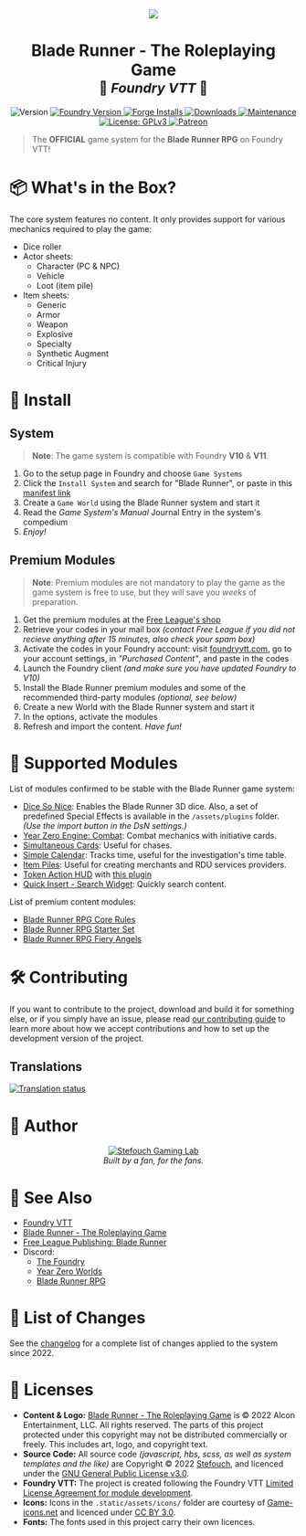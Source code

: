 <center><img src="https://raw.githubusercontent.com/fvtt-fria-ligan/blade-runner-foundry-vtt/main/static/assets/blade-runner-banner-small.webp"/></center>
<h1 align="center"><b>Blade Runner - The Roleplaying Game</b><br/><small>🎲 <i>Foundry VTT</i> 🎲</small></h1>
<p align="center">
  <img alt="Version" src="https://img.shields.io/badge/dynamic/json?color=blue&label=version&query=version&url=https%3A%2F%2Fraw.githubusercontent.com%2Ffvtt-fria-ligan%2Fblade-runner-foundry-vtt%2Fmain%2Fstatic%2Fsystem.json"/>
  <a href="https://foundryvtt.com" target="_blank">
    <img alt="Foundry Version" src="https://img.shields.io/badge/dynamic/json?color=blue&label=Foundry&query=compatibility.minimum&url=https%3A%2F%2Fraw.githubusercontent.com%2Ffvtt-fria-ligan%2Fblade-runner-foundry-vtt%2Fmain%2Fstatic%2Fsystem.json"/>
  </a>
  <a href="https://foundryvtt.com/packages/blade-runner/" target="_blank">
    <img alt="Forge Installs" src="https://img.shields.io/badge/dynamic/json?label=Forge%20Installs&query=package.installs&suffix=%25&url=https%3A%2F%2Fforge-vtt.com%2Fapi%2Fbazaar%2Fpackage%2Fblade-runner&colorB=4aa94a"/>
  </a>
  <a href="https://github.com/fvtt-fria-ligan/blade-runner-foundry-vtt/releases">
    <img alt="Downloads" src="https://img.shields.io/badge/dynamic/json?label=Downloads@latest&query=assets[?(@.name.includes('zip'))].download_count&url=https://api.github.com/repos/fvtt-fria-ligan/blade-runner-foundry-vtt/releases/latest&color=green"/>
  </a>
  <a href="https://github.com/fvtt-fria-ligan/blade-runner-foundry-vtt/graphs/commit-activity" target="_blank">
    <img alt="Maintenance" src="https://img.shields.io/badge/Maintained%3F-yes-green.svg"/>
  </a>
  <a href="https://github.com/fvtt-fria-ligan/blade-runner-foundry-vtt/blob/main/LICENSE" target="_blank">
    <img alt="License: GPLv3" src="https://img.shields.io/badge/License-GPLv3-orange"/>
  </a>
  <a href="https://www.patreon.com/Stefouch">
    <img src="https://img.shields.io/badge/Donate-Patreon-F96854.svg" alt="Patreon">
  </a>
</p>

> The **OFFICIAL** game system for the **Blade Runner RPG** on Foundry VTT!

# 📦 What's in the Box?

The core system features no content. It only provides support for various mechanics required to play the game:

- Dice roller
- Actor sheets:
  - Character (PC & NPC)
  - Vehicle
  - Loot (item pile)
- Item sheets:
  - Generic
  - Armor
  - Weapon
  - Explosive
  - Specialty
  - Synthetic Augment
  - Critical Injury

# 🚀 Install

## System

> **Note**: The game system is compatible with Foundry **V10** & **V11**.

1. Go to the setup page in Foundry and choose `Game Systems`
2. Click the `Install System` and search for "Blade Runner", or paste in this [manifest link](https://github.com/fvtt-fria-ligan/blade-runner-foundry-vtt/releases/latest/download/system.json)
3. Create a `Game World` using the Blade Runner system and start it
4. Read the _Game System's Manual_ Journal Entry in the system's compedium
5. _Enjoy!_

## Premium Modules

> **Note**: Premium modules are not mandatory to play the game as the game system is free to use, but they will save you _weeks_ of preparation.

1. Get the premium modules at the [Free League's shop](https://freeleaguepublishing.com/en/store/?collection_id=405939749122)
2. Retrieve your codes in your mail box _(contact Free League if you did not recieve anything after 15 minutes, also check your spam box)_
3. Activate the codes in your Foundry account: visit [foundryvtt.com](https://foundryvtt.com/), go to your account settings, in _"Purchased Content"_, and paste in the codes
4. Launch the Foundry client _(and make sure you have updated Foundry to V10)_
5. Install the Blade Runner premium modules and some of the recommended third-party modules _(optional, see below)_
6. Create a new World with the Blade Runner system and start it
7. In the options, activate the modules
8. Refresh and import the content. _Have fun!_

# 🧩 Supported Modules

List of modules confirmed to be stable with the Blade Runner game system:

- [Dice So Nice](https://foundryvtt.com/packages/dice-so-nice/): Enables the Blade Runner 3D dice. Also, a set of predefined Special Effects is available in the `/assets/plugins` folder. _(Use the import button in the DsN settings.)_
- [Year Zero Engine: Combat](https://foundryvtt.com/packages/yze-combat): Combat mechanics with initiative cards.
- [Simultaneous Cards](https://foundryvtt.com/packages/simultaneous-cards): Useful for chases.
- [Simple Calendar](https://foundryvtt.com/packages/foundryvtt-simple-calendar): Tracks time, useful for the investigation's time table.
- [Item Piles](https://foundryvtt.com/packages/item-piles): Useful for creating merchants and RDU services providers.
- [Token Action HUD](https://foundryvtt.com/packages/token-action-hud-core) with [this plugin](https://foundryvtt.com/packages/token-action-hud-bladerunner)
- [Quick Insert - Search Widget](https://foundryvtt.com/packages/quick-insert): Quickly search content.

List of premium content modules:

- [Blade Runner RPG Core Rules](https://foundryvtt.com/packages/blade-runner-core-game)
- [Blade Runner RPG Starter Set](https://foundryvtt.com/packages/blade-runner-starter-set)
- [Blade Runner RPG Fiery Angels](https://foundryvtt.com/packages/blade-runner-fiery-angels)

# 🛠️ Contributing

If you want to contribute to the project, download and build it for something else, or if you simply have an issue, please read [our contributing guide](https://github.com/fvtt-fria-ligan/blade-runner-foundry-vtt/blob/main/CONTRIBUTING.md) to learn more about how we accept contributions and how to set up the development version of the project.

## Translations

<a href="https://weblate.foundryvtt-hub.com/engage/blade-runner/">
<img src="https://weblate.foundryvtt-hub.com/widgets/blade-runner/-/multi-auto.svg" alt="Translation status" />
</a>

# 👤 Author

<p align="center">
  <a href="https://stefouch.be" target="_blank">
    <img src="https://raw.githubusercontent.com/fvtt-fria-ligan/blade-runner-foundry-vtt/main/static/assets/logos/BSL-D6_bannerlogo_H150.png" alt="Stefouch Gaming Lab" style="width: auto; height: auto; max-height: 100px;"/>
  </a>
  <br/>
  <i>Built by a fan, for the fans.</i>
</p>

# 🔗 See Also

- [Foundry VTT](https://foundryvtt.com/)
- [Blade Runner - The Roleplaying Game](https://bladerunner-rpg.com/)
- [Free League Publishing: Blade Runner](https://freeleaguepublishing.com/en/games/blade-runner/)
- Discord:
  - [The Foundry](https://discord.gg/foundryvtt)
  - [Year Zero Worlds](https://discord.gg/RnaydHR)
  - [Blade Runner RPG](https://discord.gg/fB9sUEsbgz)

# 📜 List of Changes

See the [changelog](https://github.com/fvtt-fria-ligan/blade-runner-foundry-vtt/blob/master/CHANGELOG.md#changelog) for a complete list of changes applied to the system since 2022.

# 📝 Licenses

- **Content & Logo:** [Blade Runner - The Roleplaying Game](https://freeleaguepublishing.com/en/games/blade-runner/) is © 2022 Alcon Entertainment, LLC. All rights reserved. The parts of this project protected under this copyright may not be distributed commercially or freely. This includes art, logo, and copyright text.
- **Source Code:** All source code _(javascript, hbs, scss, as well as system templates and the like)_ are Copyright © 2022 [Stefouch](https://github.com/Stefouch), and licenced under the [GNU General Public License v3.0](https://github.com/fvtt-fria-ligan/blade-runner-foundry-vtt/blob/master/LICENSE).
- **Foundry VTT:** The project is created following the Foundry VTT [Limited License Agreement for module development](https://foundryvtt.com/article/license/).
- **Icons:** Icons in the `.static/assets/icons/` folder are courtesy of [Game-icons.net](https://game-icons.net/) and licenced under [CC BY 3.0](https://creativecommons.org/licenses/by/3.0/).
- **Fonts:** The fonts used in this project carry their own licences.
